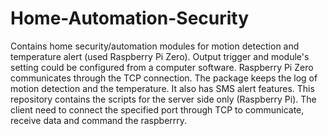 # Home-Automation-Security
Contains home security/automation modules for motion detection and temperature alert (used Raspberry Pi Zero). Output trigger and module's setting could be configured from a computer software. Raspberry Pi Zero communicates through the TCP connection. The package keeps the log of motion detection and the temperature. It also has SMS alert features.
This repository contains the scripts for the server side only (Raspberry Pi). The client need to connect the specified port through TCP to communicate, receive data  and command the raspberrry.
